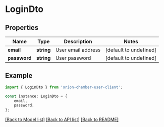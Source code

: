 # LoginDto


## Properties

Name | Type | Description | Notes
------------ | ------------- | ------------- | -------------
**email** | **string** | User email address | [default to undefined]
**password** | **string** | User password | [default to undefined]

## Example

```typescript
import { LoginDto } from 'orion-chamber-user-client';

const instance: LoginDto = {
    email,
    password,
};
```

[[Back to Model list]](../README.md#documentation-for-models) [[Back to API list]](../README.md#documentation-for-api-endpoints) [[Back to README]](../README.md)
